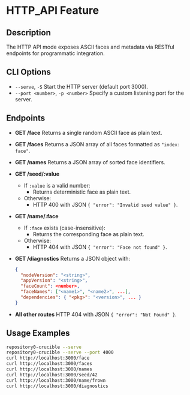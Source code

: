 # HTTP_API Feature

## Description

The HTTP API mode exposes ASCII faces and metadata via RESTful endpoints for programmatic integration.

## CLI Options

- `--serve`, `-S`
  Start the HTTP server (default port 3000).
- `--port <number>`, `-p <number>`
  Specify a custom listening port for the server.

## Endpoints

- **GET /face**
  Returns a single random ASCII face as plain text.

- **GET /faces**
  Returns a JSON array of all faces formatted as `"index: face"`.

- **GET /names**
  Returns a JSON array of sorted face identifiers.

- **GET /seed/:value**
  - If `:value` is a valid number:
    - Returns deterministic face as plain text.
  - Otherwise:
    - HTTP 400 with JSON `{ "error": "Invalid seed value" }`.

- **GET /name/:face**
  - If `:face` exists (case-insensitive):
    - Returns the corresponding face as plain text.
  - Otherwise:
    - HTTP 404 with JSON `{ "error": "Face not found" }`.

- **GET /diagnostics**
  Returns a JSON object with:
  ```json
  {
    "nodeVersion": "<string>",
    "appVersion": "<string>",
    "faceCount": <number>,
    "faceNames": ["<name1>", "<name2>", ...],
    "dependencies": { "<pkg>": "<version>", ... }
  }
  ```

- **All other routes**
  HTTP 404 with JSON `{ "error": "Not Found" }`.

## Usage Examples

```bash
repository0-crucible --serve
repository0-crucible --serve --port 4000
curl http://localhost:3000/face
curl http://localhost:3000/faces
curl http://localhost:3000/names
curl http://localhost:3000/seed/42
curl http://localhost:3000/name/frown
curl http://localhost:3000/diagnostics
```